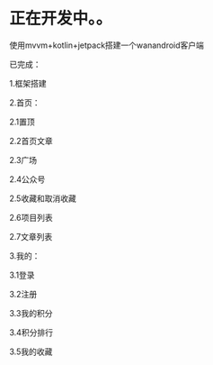 # 正在开发中。。
使用mvvm+kotlin+jetpack搭建一个wanandroid客户端

已完成：

1.框架搭建

2.首页：

  2.1置顶
  
  2.2首页文章
  
  2.3广场
  
  2.4公众号
  
  2.5收藏和取消收藏
  
  2.6项目列表
  
  2.7文章列表
  
3.我的：

  3.1登录
  
  3.2注册
  
  3.3我的积分
  
  3.4积分排行
  
  3.5我的收藏
  


